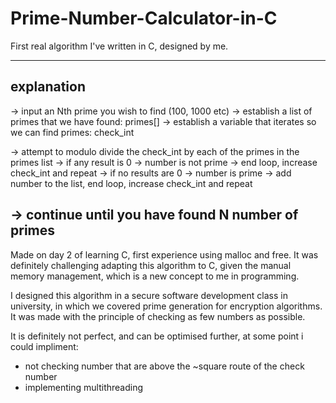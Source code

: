 # Prime-Number-Calculator-in-C
First real algorithm I've written in C, designed by me.

------------------------------------------------------------------------------------------------------------
explanation
------------------------------------------------------------------------------------------------------------
-> input an Nth prime you wish to find (100, 1000 etc)
-> establish a list of primes that we have found:  primes[]
-> establish a variable that iterates so we can find primes: check_int

-> attempt to modulo divide the check_int by each of the primes in the primes list
-> if any result is 0 -> number is not prime -> end loop, increase check_int and repeat
-> if no results are 0 -> number is prime -> add number to the list, end loop, increase check_int and repeat

-> continue until you have found N number of primes
------------------------------------------------------------------------------------------------------------

Made on day 2 of learning C, first experience using malloc and free. It was definitely challenging adapting this algorithm 
to C, given the manual memory management, which is a new concept to me in programming. 

I designed this algorithm in a secure software development class in university, in which we covered prime generation for
encryption algorithms. It was made with the principle of checking as few numbers as possible. 

It is definitely not perfect, and can be optimised further, at some point i could impliment:
  - not checking number that are above the ~square route of the check number
  - implementing multithreading
